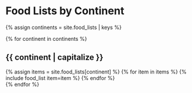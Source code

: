 ---
---

<h1>Food Lists by Continent</h1>

{% assign continents = site.food_lists | keys %}

{% for continent in continents %}
  <h2>{{ continent | capitalize }}</h2>
  <div class="food-list-container">
    {% assign items = site.food_lists[continent] %}
    {% for item in items %}
      {% include food_list item=item %}
    {% endfor %}
  </div>
{% endfor %}
